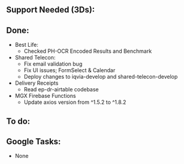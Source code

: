## Support Needed (3Ds):
## Done:
  - Best Life:
    - Checked PH-OCR Encoded Results and Benchmark
  - Shared Telecon:
    - Fix email validation bug
    - Fix UI issues; FormSelect & Calendar
    - Deploy changes to iqvia-develop and shared-telecon-develop
  - Delivery Receipts
    - Read ep-dr-airtable codebase
  - MGX Firebase Functions
    - Update axios version from ^1.5.2 to ^1.8.2
## To do:
## Google Tasks:
  - None